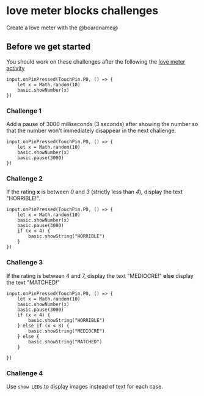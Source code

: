 # love meter blocks challenges

Create a love meter with the @boardname@  

## Before we get started

You should work on these challenges after the following the [love meter activity](/lessons/love-meter/activity)

```blocks
input.onPinPressed(TouchPin.P0, () => {
    let x = Math.random(10)
    basic.showNumber(x)
})

```

### Challenge 1

Add a pause of 3000 milliseconds (3 seconds) after showing the number so that the number won't immediately disappear in the next challenge.


```blocks
input.onPinPressed(TouchPin.P0, () => {
    let x = Math.random(10)
    basic.showNumber(x)
    basic.pause(3000)
})
```

### Challenge 2

If the rating **x** is between *0* and *3* (strictly less than *4*), display the text "HORRIBLE!".


```blocks
input.onPinPressed(TouchPin.P0, () => {
    let x = Math.random(10)
    basic.showNumber(x)
    basic.pause(3000)
    if (x < 4) {
        basic.showString("HORRIBLE")
    }
})
```

### Challenge 3

**If** the rating is between 4 and 7, display the text "MEDIOCRE!" **else** display the text "MATCHED!"

```blocks
input.onPinPressed(TouchPin.P0, () => {
    let x = Math.random(10)
    basic.showNumber(x)
    basic.pause(3000)
    if (x < 4) {
        basic.showString("HORRIBLE")
    } else if (x < 8) {
        basic.showString("MEDIOCRE")
    } else {
        basic.showString("MATCHED")
    }

})
```

### Challenge 4

Use `show LEDs` to display images instead of text for each case.

